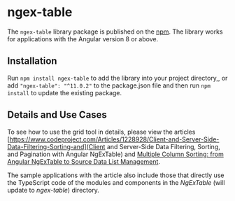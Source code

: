 # ngex-table

The `ngex-table` library package is published on the [npm](https://www.npmjs.com/package/ngex-table). The library works for applications with the Angular version 8 or above.


## Installation

Run `npm install ngex-table` to add the library into your project directory,, or add `"ngex-table": "^11.0.2"` to the package.json file and then run `npm install` to update the existing package.

## Details and Use Cases

To see how to use the grid tool in details, please view the articles [https://www.codeproject.com/Articles/1228928/Client-and-Server-Side-Data-Filtering-Sorting-and](Client and Server-Side Data Filtering, Sorting, and Pagination with Angular NgExTable) and [Multiple Column Sorting: from Angular NgExTable to Source Data List Management](https://www.codeproject.com/Articles/5166021/Multiple-Column-Sorting-from-Angular-NgExTable-to).

The sample applications with the article also include those that directly use the TypeScript code of the modules and components in the *NgExTable* (will update to *ngex-table*) directory. 

